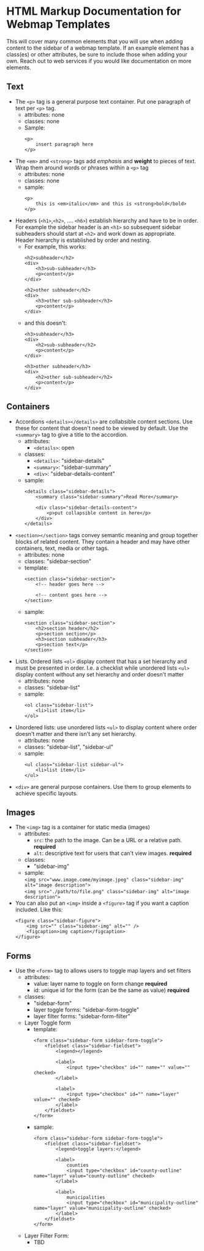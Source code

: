 # HTML Markup Documentation for Webmap Templates

This will cover many common elements that you will use when adding content to the sidebar of a webmap template. If an example element has a class(es) or other attributes, be sure to include those when adding your own. Reach out to web services if you would like documentation on more elements.

## Text
-   The ```<p>``` tag is a general purpose text container. Put one paragraph of text per ```<p>``` tag. 
    - attributes: none
    - classes: none
    - Sample:
        ```
        <p>
            insert paragraph here
        </p>
        ```
- The ```<em>``` and ```<strong>``` tags add _emphasis_ and __weight__ to pieces of text. Wrap them around words or phrases within a ```<p>``` tag
    - attributes: none
    - classes: none
    - sample: <br />
        ```
        <p>
            this is <em>italic</em> and this is <strong>bold</bold>
        </p>
        ```
- Headers (```<h1>```,```<h2>```, .... ```<h6>```) establish hierarchy and have to be in order. For example the sidebar header is an ```<h1>``` so subsequent sidebar subheaders should start at ```<h2>``` and work down as appropriate.<br />
Header hierarchy is established by order and nesting. <br />
    - For example, this works:
        ```
        <h2>subheader</h2>
        <div>
            <h3>sub-subheader</h3>
            <p>content</p>
        </div>

        <h2>other subheader</h2>
        <div>
            <h3>other sub-subheader</h3>
            <p>content</p>
        </div>
        ```
    - and this doesn't:
        ```
        <h3>subheader</h3>
        <div>
            <h2>sub-subheader</h2>
            <p>content</p>
        </div>

        <h3>other subheader</h3>
        <div>
            <h2>other sub-subheader</h2>
            <p>content</p>
        </div>
        ```

## Containers
- Accordions ```<details></details>``` are collabsible content sections. Use these for content that doesn't need to be viewed by default. Use the ```<summary>``` tag to give a title to the accordion.
    - attributes: 
        - ```<details>```: open 
    - classes: 
        - ```<details>```: "sidebar-details"
        - ```<summary>```: "sidebar-summary"
        - ```<div>```: "sidebar-details-content"
    - sample: <br />
        ```
        <details class="sidebar-details">
            <summary class="sidebar-summary">Read More</summary>
            
            <div class="sidebar-details-content">
                <p>put collapsible content in here</p>
            </div>
        </details>
        ```
- ```<section></section>``` tags convey semantic meaning and group together blocks of related content. They contain a header and may have other containers, text, media or other tags.
    - attributes: none
    - classes: "sidebar-section"
    - template: 
        ```
        <section class="sidebar-section">
            <!-- header goes here -->

            <!-- content goes here -->
        </section>
        ```
    - sample: 
        ```
        <section class="sidebar-section">
            <h2>section header</h2>
            <p>section section</p>
            <h3>section subheader</h3>
            <p>section text</p>
        </section>
        ```
- Lists. Ordered lists ```<ol>``` display content that has a set hierarchy and must be presented in order. I.e. a checklist while unordered lists ```<ul>``` display content without any set hierarchy and order doesn't matter
    - attributes: none
    - classes: "sidebar-list"
    - sample: <br />
        ```
        <ol class="sidebar-list">
            <li>list item</li>
        </ol>
        ```
- Unordered lists: use unordered lists ```<ul>``` to display content where order doesn't matter and there isn't any set hierarchy. 
    - attributes: none
    - classes: "sidebar-list", "sidebar-ul"
    - sample: <br />
        ```
        <ul class="sidebar-list sidebar-ul">
            <li>list item</li>
        </ul>
        ```
- ```<div>``` are general purpose containers. Use them to group elements to achieve specific layouts.

## Images
- The ```<img>``` tag is a container for static media (images)
    - attributes: 
        - ```src```: the path to the image. Can be a URL or a relative path. **required**
        - ```alt```: descriptive text for users that can't view images. **required**
    - classes:
        - "sidebar-img"
    - sample: <br />
        ```<img src="www.image.come/myimage.jpeg" class="sidebar-img" alt="image description">```<br />
        ```<img src="./path/to/file.png" class="sidebar-img" alt="image description">```
- You can also put an ```<img>``` inside a ```<figure>``` tag if you want a caption included. Like this:
    ```
    <figure class="sidebar-figure">
        <img src="" class="sidebar-img" alt="" />
        <figcaption>img caption</figcaption>
    </figure>
    ```

## Forms
- Use the ```<form>``` tag to allows users to toggle map layers and set filters
    - attributes: 
        - value: layer name to toggle on form change **required**
        - id: unique id for the form (can be the same as value) **required**
    - classes:
        - "sidebar-form"
        - layer toggle forms: "sidebar-form-toggle"
        - layer filter forms: "sidebar-form-filter"
    - Layer Toggle form
        - template:
            ```
            <form class="sidebar-form sidebar-form-toggle">
                <fieldset class="sidebar-fieldset">
                    <legend></legend>

                    <label>
                        <input type="checkbox" id="" name="" value="" checked>
                    </label>

                    <label>
                        <input type="checkbox" id="" name="layer" value="" checked>
                    </label>
                </fieldset>
            </form>
            ```
        - sample:
            ```
            <form class="sidebar-form sidebar-form-toggle">
                <fieldset class="sidebar-fieldset">
                    <legend>toggle layers:</legend>

                    <label>
                        counties
                        <input type="checkbox" id="county-outline" name="layer" value="county-outline" checked>
                    </label>

                    <label>
                        municipalities
                        <input type="checkbox" id="municipality-outline" name="layer" value="municipality-outline" checked>
                    </label>
                </fieldset>
            </form>
            ```
    - Layer Filter Form:
        - TBD
